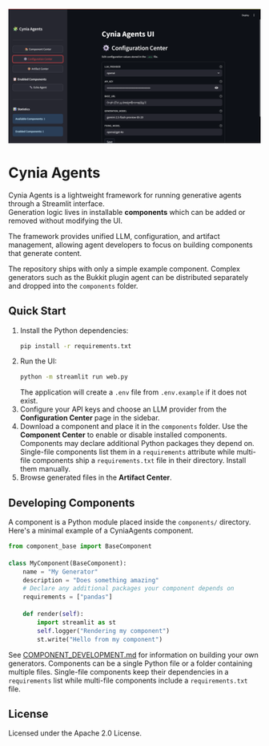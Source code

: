 ![Demo](public/demo.png)

# Cynia Agents

Cynia Agents is a lightweight framework for running generative agents through a Streamlit interface.  
Generation logic lives in installable **components** which can be added or removed without modifying the UI.

The framework provides unified LLM, configuration, and artifact management, allowing agent developers to focus on building components that generate content.

The repository ships with only a simple example component.  Complex generators such as the Bukkit plugin agent can be distributed separately and dropped into the `components` folder.

## Quick Start

1. Install the Python dependencies:
   ```bash
   pip install -r requirements.txt
   ```
2. Run the UI:
   ```bash
   python -m streamlit run web.py
   ```
   The application will create a `.env` file from `.env.example` if it does not exist.
3. Configure your API keys and choose an LLM provider from the **Configuration Center** page in the sidebar.
4. Download a component and place it in the `components` folder.
   Use the **Component Center** to enable or disable installed components.
   Components may declare additional Python packages they depend on. Single-file components list them in a ``requirements`` attribute while multi-file components ship a ``requirements.txt`` file in their directory. Install them manually.
5. Browse generated files in the **Artifact Center**.

## Developing Components

A component is a Python module placed inside the `components/` directory. Here's a minimal example of a CyniaAgents component.

```python
from component_base import BaseComponent

class MyComponent(BaseComponent):
    name = "My Generator"
    description = "Does something amazing"
    # Declare any additional packages your component depends on
    requirements = ["pandas"]

    def render(self):
        import streamlit as st
        self.logger("Rendering my component")
        st.write("Hello from my component")
```

See [COMPONENT_DEVELOPMENT.md](COMPONENT_DEVELOPMENT.md) for information on building your own generators.
Components can be a single Python file or a folder containing multiple files. Single-file components keep their dependencies in a ``requirements`` list while multi-file components include a ``requirements.txt`` file.


## License
Licensed under the Apache 2.0 License.
